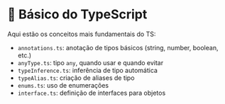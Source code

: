 # 🧱 Básico do TypeScript

Aqui estão os conceitos mais fundamentais do TS:

- `annotations.ts`: anotação de tipos básicos (string, number, boolean, etc.)
- `anyType.ts`: tipo `any`, quando usar e quando evitar
- `typeInference.ts`: inferência de tipo automática
- `typeAlias.ts`: criação de aliases de tipo
- `enums.ts`: uso de enumerações
- `interface.ts`: definição de interfaces para objetos